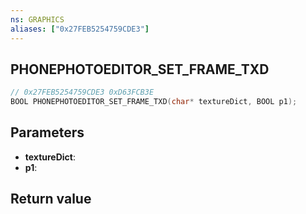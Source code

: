 ```yaml
---
ns: GRAPHICS
aliases: ["0x27FEB5254759CDE3"]
---
```

## PHONEPHOTOEDITOR_SET_FRAME_TXD

```c
// 0x27FEB5254759CDE3 0xD63FCB3E
BOOL PHONEPHOTOEDITOR_SET_FRAME_TXD(char* textureDict, BOOL p1);
```


## Parameters
* **textureDict**: 
* **p1**: 

## Return value
